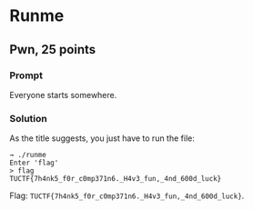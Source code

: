 # Runme
## Pwn, 25 points

### Prompt

Everyone starts somewhere.

### Solution
As the title suggests, you just have to run the file:

```shell
→ ./runme
Enter 'flag'
> flag
TUCTF{7h4nk5_f0r_c0mp371n6._H4v3_fun,_4nd_600d_luck}
```

Flag: `TUCTF{7h4nk5_f0r_c0mp371n6._H4v3_fun,_4nd_600d_luck}`.
